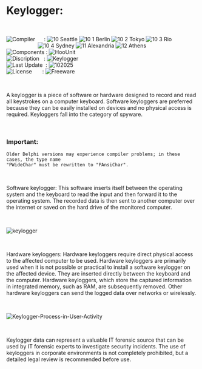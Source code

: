 # Keylogger:

</br>

![Compiler](https://github.com/user-attachments/assets/a916143d-3f1b-4e1f-b1e0-1067ef9e0401) &nbsp;&nbsp;&nbsp;&nbsp;&nbsp;: ![10 Seattle](https://github.com/user-attachments/assets/c70b7f21-688a-4239-87c9-9a03a8ff25ab) ![10 1 Berlin](https://github.com/user-attachments/assets/bdcd48fc-9f09-4830-b82e-d38c20492362) ![10 2 Tokyo](https://github.com/user-attachments/assets/5bdb9f86-7f44-4f7e-aed2-dd08de170bd5) ![10 3 Rio](https://github.com/user-attachments/assets/e7d09817-54b6-4d71-a373-22ee179cd49c)   
&nbsp;&nbsp;&nbsp;&nbsp;&nbsp;&nbsp;&nbsp;&nbsp;&nbsp;&nbsp;&nbsp;&nbsp;&nbsp;&nbsp;&nbsp;&nbsp;&nbsp;&nbsp;&nbsp;&nbsp;&nbsp;![10 4 Sydney](https://github.com/user-attachments/assets/e75342ca-1e24-4a7e-8fe3-ce22f307d881) ![11 Alexandria](https://github.com/user-attachments/assets/64f150d0-286a-4edd-acab-9f77f92d68ad) ![12 Athens](https://github.com/user-attachments/assets/59700807-6abf-4e6d-9439-5dc70fc0ceca)  
![Components](https://github.com/user-attachments/assets/d6a7a7a4-f10e-4df1-9c4f-b4a1a8db7f0e) : ![HooUnit](https://github.com/user-attachments/assets/15379ea0-295c-4c04-b33c-d91cacb6c827)  
![Discription](https://github.com/user-attachments/assets/4a778202-1072-463a-bfa3-842226e300af) &nbsp;&nbsp;: ![Keylogger](https://github.com/user-attachments/assets/3480380e-90be-4436-9dc1-b84c78fb2116)  
![Last Update](https://github.com/user-attachments/assets/e1d05f21-2a01-4ecf-94f3-b7bdff4d44dd) &nbsp;: ![102025](https://github.com/user-attachments/assets/62cea8cc-bd7d-49bd-b920-5590016735c0)  
![License](https://github.com/user-attachments/assets/ff71a38b-8813-4a79-8774-09a2f3893b48) &nbsp;&nbsp;&nbsp;&nbsp;&nbsp;&nbsp;: ![Freeware](https://github.com/user-attachments/assets/1fea2bbf-b296-4152-badd-e1cdae115c43)

</br>


A keylogger is a piece of software or hardware designed to record and read all keystrokes on a computer keyboard. Software keyloggers are preferred because they can be easily installed on devices and no physical access is required. Keyloggers fall into the category of spyware.

</br>

### Important:
```
Older Delphi versions may experience compiler problems; in these cases, the type name
"PWideChar" must be rewritten to "PAnsiChar".
```

</br>

Software keylogger: This software inserts itself between the operating system and the keyboard to read the input and then forward it to the operating system. The recorded data is then sent to another computer over the internet or saved on the hard drive of the monitored computer.

</br>

![keylogger](https://github.com/user-attachments/assets/a30d557e-afc6-4e29-a9e4-48633162cd53)

</br>

Hardware keyloggers: Hardware keyloggers require direct physical access to the affected computer to be used. Hardware keyloggers are primarily used when it is not possible or practical to install a software keylogger on the affected device. They are inserted directly between the keyboard and the computer. Hardware keyloggers, which store the captured information in integrated memory, such as RAM, are subsequently removed. Other hardware keyloggers can send the logged data over networks or wirelessly.

</br>

![Keylogger-Process-in-User-Activity](https://github.com/user-attachments/assets/dd2a17e9-e2c8-4e0f-9bcf-698f8df36f0b)

</br>

Keylogger data can represent a valuable IT forensic source that can be used by IT forensic experts to investigate security incidents. The use of keyloggers in corporate environments is not completely prohibited, but a detailed legal review is recommended before use.

